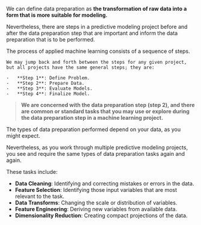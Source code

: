 We can define data preparation as **the transformation of raw data into a form that is more suitable for modeling.**

Nevertheless, there are steps in a predictive modeling project before and after the data preparation step that are important and inform the data preparation that is to be performed.

The process of applied machine learning consists of a sequence of steps.

```ad-tip
We may jump back and forth between the steps for any given project, but all projects have the same general steps; they are:

-   **Step 1**: Define Problem.
-   **Step 2**: Prepare Data.
-   **Step 3**: Evaluate Models.
-   **Step 4**: Finalize Model.
```

> **We are concerned with the data preparation step (step 2), and there are common or standard tasks that you may use or explore during the data preparation step in a machine learning project.**

The types of data preparation performed depend on your data, as you might expect.

Nevertheless, as you work through multiple predictive modeling projects, you see and require the same types of data preparation tasks again and again.

These tasks include:

-   **Data Cleaning**: Identifying and correcting mistakes or errors in the data.
-   **Feature Selection**: Identifying those input variables that are most relevant to the task.
-   **Data Transforms**: Changing the scale or distribution of variables.
-   **Feature Engineering**: Deriving new variables from available data.
-   **Dimensionality Reduction**: Creating compact projections of the data.